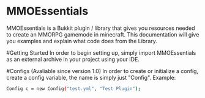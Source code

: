 # MMOEssentials
MMOEssentials is a Bukkit plugin / library that gives you resources needed to create an MMORPG gamemode in minecraft.
This documentation will give you examples and explain what code does from the Library.

#Getting Started
In order to begin setting up, simply import MMOEssentials as an external archive in your project using your IDE.

#Configs (Avaliable since version 1.0)
In order to create or initialize a config, create a config variable, the name is simply just "Config". Example:
```sh
Config c = new Config("test.yml", "Test Plugin");
```
